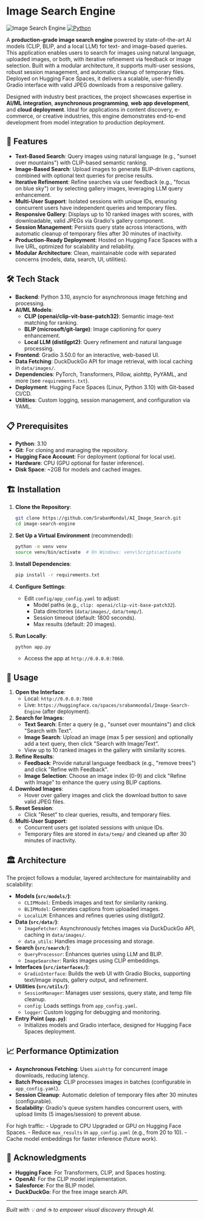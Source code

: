 # Image Search Engine

![Image Search
Engine](https://img.shields.io/badge/Status-Production%20Ready-green.svg)
[![Python](https://img.shields.io/badge/Python-3.10-blue.svg)](https://www.python.org)

A **production-grade image search engine** powered by state-of-the-art
AI models (CLIP, BLIP, and a local LLM) for text- and image-based
queries. This application enables users to search for images using
natural language, uploaded images, or both, with iterative refinement
via feedback or image selection. Built with a modular architecture, it
supports multi-user sessions, robust session management, and automatic
cleanup of temporary files. Deployed on Hugging Face Spaces, it delivers
a scalable, user-friendly Gradio interface with valid JPEG downloads
from a responsive gallery.

Designed with industry best practices, the project showcases expertise
in **AI/ML integration**, **asynchronous programming**, **web app
development**, and **cloud deployment**. Ideal for applications in
content discovery, e-commerce, or creative industries, this engine
demonstrates end-to-end development from model integration to production
deployment.

## 🚀 Features

-   **Text-Based Search**: Query images using natural language (e.g.,
    "sunset over mountains") with CLIP-based semantic ranking.
-   **Image-Based Search**: Upload images to generate BLIP-driven
    captions, combined with optional text queries for precise results.
-   **Iterative Refinement**: Refine searches via user feedback (e.g.,
    "focus on blue sky") or by selecting gallery images, leveraging LLM
    query enhancement.
-   **Multi-User Support**: Isolated sessions with unique IDs, ensuring
    concurrent users have independent queries and temporary files.
-   **Responsive Gallery**: Displays up to 10 ranked images with scores,
    with downloadable, valid JPEGs via Gradio's gallery component.
-   **Session Management**: Persists query state across interactions,
    with automatic cleanup of temporary files after 30 minutes of
    inactivity.
-   **Production-Ready Deployment**: Hosted on Hugging Face Spaces with
    a live URL, optimized for scalability and reliability.
-   **Modular Architecture**: Clean, maintainable code with separated
    concerns (models, data, search, UI, utilities).

## 🛠️ Tech Stack

-   **Backend**: Python 3.10, asyncio for asynchronous image fetching
    and processing.
-   **AI/ML Models**:
    -   **CLIP (openai/clip-vit-base-patch32)**: Semantic image-text
        matching for ranking.
    -   **BLIP (microsoft/git-large)**: Image captioning for query
        enhancement.
    -   **Local LLM (distilgpt2)**: Query refinement and natural
        language processing.
-   **Frontend**: Gradio 3.50.0 for an interactive, web-based UI.
-   **Data Fetching**: DuckDuckGo API for image retrieval, with local
    caching in `data/images/`.
-   **Dependencies**: PyTorch, Transformers, Pillow, aiohttp, PyYAML,
    and more (see `requirements.txt`).
-   **Deployment**: Hugging Face Spaces (Linux, Python 3.10) with
    Git-based CI/CD.
-   **Utilities**: Custom logging, session management, and configuration
    via YAML.

## 📋 Prerequisites

-   **Python**: 3.10
-   **Git**: For cloning and managing the repository.
-   **Hugging Face Account**: For deployment (optional for local use).
-   **Hardware**: CPU (GPU optional for faster inference).
-   **Disk Space**: \~2GB for models and cached images.

## 🏗️ Installation

1.  **Clone the Repository**:

    ``` bash
    git clone https://github.com/SrabanMondal/AI_Image_Search.git
    cd image-search-engine
    ```

2.  **Set Up a Virtual Environment** (recommended):

    ``` bash
    python -m venv venv
    source venv/bin/activate  # On Windows: venv\Scripts\activate
    ```

3.  **Install Dependencies**:

    ``` bash
    pip install -r requirements.txt
    ```

4.  **Configure Settings**:

    -   Edit `config/app_config.yaml` to adjust:
        -   Model paths (e.g., `clip: openai/clip-vit-base-patch32`).
        -   Data directories (`data/images/`, `data/temp/`).
        -   Session timeout (default: 1800 seconds).
        -   Max results (default: 20 images).

5.  **Run Locally**:

    ``` bash
    python app.py
    ```

    -   Access the app at `http://0.0.0.0:7860`.

## 🚀 Usage

1.  **Open the Interface**:
    -   Local: `http://0.0.0.0:7860`
    -   Live:
        `https://huggingface.co/spaces/srabanmondal/Image-Search-Engine`
        (after deployment).
2.  **Search for Images**:
    -   **Text Search**: Enter a query (e.g., "sunset over mountains")
        and click "Search with Text".
    -   **Image Search**: Upload an image (max 5 per session) and
        optionally add a text query, then click "Search with
        Image/Text".
    -   View up to 10 ranked images in the gallery with similarity
        scores.
3.  **Refine Results**:
    -   **Feedback**: Provide natural language feedback (e.g., "remove
        trees") and click "Refine with Feedback".
    -   **Image Selection**: Choose an image index (0-9) and click
        "Refine with Image" to enhance the query using BLIP captions.
4.  **Download Images**:
    -   Hover over gallery images and click the download button to save
        valid JPEG files.
5.  **Reset Session**:
    -   Click "Reset" to clear queries, results, and temporary files.
6.  **Multi-User Support**:
    -   Concurrent users get isolated sessions with unique IDs.
    -   Temporary files are stored in `data/temp/` and cleaned up after
        30 minutes of inactivity.

## 🏛️ Architecture

The project follows a modular, layered architecture for maintainability
and scalability:

-   **Models (`src/models/`)**:
    -   `CLIPModel`: Embeds images and text for similarity ranking.
    -   `BLIPModel`: Generates captions from uploaded images.
    -   `LocalLLM`: Enhances and refines queries using distilgpt2.
-   **Data (`src/data/`)**:
    -   `ImageFetcher`: Asynchronously fetches images via DuckDuckGo
        API, caching in `data/images/`.
    -   `data_utils`: Handles image processing and storage.
-   **Search (`src/search/`)**:
    -   `QueryProcessor`: Enhances queries using LLM and BLIP.
    -   `ImageSearcher`: Ranks images using CLIP embeddings.
-   **Interfaces (`src/interfaces/`)**:
    -   `GradioInterface`: Builds the web UI with Gradio Blocks,
        supporting text/image inputs, gallery output, and refinement.
-   **Utilities (`src/utils/`)**:
    -   `SessionManager`: Manages user sessions, query state, and temp
        file cleanup.
    -   `config`: Loads settings from `app_config.yaml`.
    -   `logger`: Custom logging for debugging and monitoring.
-   **Entry Point (`app.py`)**:
    -   Initializes models and Gradio interface, designed for Hugging
        Face Spaces deployment.


## 📈 Performance Optimization

-   **Asynchronous Fetching**: Uses `aiohttp` for concurrent image
    downloads, reducing latency.
-   **Batch Processing**: CLIP processes images in batches (configurable
    in `app_config.yaml`).
-   **Session Cleanup**: Automatic deletion of temporary files after 30
    minutes (configurable).
-   **Scalability**: Gradio's queue system handles concurrent users,
    with upload limits (5 images/session) to prevent abuse.

For high traffic: - Upgrade to CPU Upgraded or GPU on Hugging Face
Spaces. - Reduce `max_results` in `app_config.yaml` (e.g., from 20 to
10). - Cache model embeddings for faster inference (future work).


## 🙌 Acknowledgments

-   **Hugging Face**: For Transformers, CLIP, and Spaces hosting.
-   **OpenAI**: For the CLIP model implementation.
-   **Salesforce**: For the BLIP model.
-   **DuckDuckGo**: For the free image search API.


------------------------------------------------------------------------

*Built with 💡 and ☕ to empower visual discovery through AI.*
